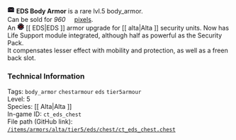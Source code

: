 ![ ](https://raw.githubusercontent.com/Ceterai/Enternia/main/items/armors/alta/tier5/eds/chest/icon.png) **EDS Body Armor** is a rare lvl.5 body_armor.  
Can be sold for *960* <img src="https://starbounder.org/mediawiki/images/2/21/Pixel.png" width="12" height="16"/> [pixels](https://starbounder.org/Pixel).  
An ![ ](https://raw.githubusercontent.com/Ceterai/Enternia/main/items/active/unsorted/alta/loot/ct_eds_loot.png) [[ EDS|EDS ]] armor upgrade for [[ alta|Alta ]] security units. Now has Life Support module integrated, although half as powerful as the Security Pack.  
It compensates lesser effect with mobility and protection, as well as a freen back slot.

### Technical Information

Tags: `body_armor` `chestarmour` `eds` `tier5armour`  
Level: 5  
Species: [[ Alta|Alta ]]  
In-game ID: `ct_eds_chest`  
File path (GitHub link): [`/items/armors/alta/tier5/eds/chest/ct_eds_chest.chest`](https://github.com/Ceterai/Enternia/blob/main/items/armors/alta/tier5/eds/chest/ct_eds_chest.chest)
